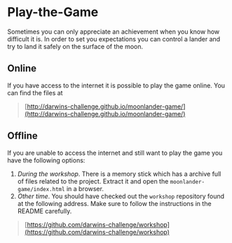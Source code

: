 # Play-the-Game
Sometimes you can only appreciate an achievement when you know how difficult it
is. In order to set you expectations you can control a lander and try to land it
safely on the surface of the moon.

## Online
If you have access to the internet it is possible to play the game online. You
can find the files at

> [http://darwins-challenge.github.io/moonlander-game/](http://darwins-challenge.github.io/moonlander-game/)

## Offline
If you are unable to access the internet and still want to play the game you
have the following options:

1. *During the workshop*. There is a memory stick which has a archive full of
   files related to the project. Extract it and open the
   `moonlander-game/index.html` in a browser.
2. *Other time*. You should have checked out the `workshop` repository found at
   the following address. Make sure to follow the instructions in the README carefully.

> [https://github.com/darwins-challenge/workshop](https://github.com/darwins-challenge/workshop)
